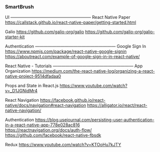 ### SmartBrush

UI
———————————————————
React Native Paper
https://callstack.github.io/react-native-paper/getting-started.html

Galio
https://github.com/galio-org/galio
https://github.com/galio-org/galio-starter-kit

Authentication 
———————————————————
Google Sign In
https://www.npmjs.com/package/react-native-google-signin
https://aboutreact.com/example-of-google-sign-in-in-react-native/


React Native - Tutorials
———————————————————
App Organization
https://medium.com/the-react-native-log/organizing-a-react-native-project-9514dfadaa0

Props and State in React.js
https://www.youtube.com/watch?v=_D1JGNidMr4

React Navigation
https://facebook.github.io/react-native/docs/navigation#react-navigation
https://alligator.io/react/react-native-navigation/

Authentication
https://blog.usejournal.com/persisting-user-authentication-in-a-react-native-app-778e028ac816
https://reactnavigation.org/docs/auth-flow/
https://github.com/facebook/react-native-fbsdk

Redux
https://www.youtube.com/watch?v=KTOoHu7kJTY